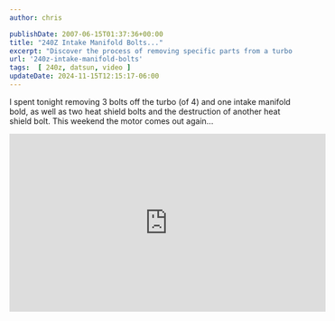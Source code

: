 ```yaml
---
author: chris

publishDate: 2007-06-15T01:37:36+00:00
title: "240Z Intake Manifold Bolts..."
excerpt: "Discover the process of removing specific parts from a turbo motor in this detailed tutorial with an embedded video guide."
url: '240z-intake-manifold-bolts'
tags:  [ 240z, datsun, video ] 
updateDate: 2024-11-15T12:15:17-06:00
---
```


I spent tonight removing 3 bolts off the turbo (of 4) and one intake manifold bold, as well as two heat shield bolts and the destruction of another heat shield bolt. This weekend the motor comes out again...

<iframe width="560" height="315" src="https://www.youtube.com/embed/WDRsQYWPIkQ?si=U6F56rJK1E7kJ4d8" title="YouTube video player" frameborder="0" allow="accelerometer; autoplay; clipboard-write; encrypted-media; gyroscope; picture-in-picture; web-share" referrerpolicy="strict-origin-when-cross-origin" allowfullscreen></iframe>
